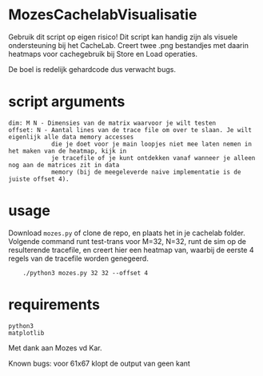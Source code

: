 # MozesCachelabVisualisatie

Gebruik dit script op eigen risico! Dit script kan handig zijn als visuele ondersteuning bij het CacheLab.
Creert twee .png bestandjes met daarin heatmaps voor cachegebruik bij Store en Load operaties.

De boel is redelijk gehardcode dus verwacht bugs.

# script arguments
    dim: M N - Dimensies van de matrix waarvoor je wilt testen
    offset: N - Aantal lines van de trace file om over te slaan. Je wilt eigenlijk alle data memory accesses 
                die je doet voor je main loopjes niet mee laten nemen in het maken van de heatmap, kijk in 
                je tracefile of je kunt ontdekken vanaf wanneer je alleen nog aan de matrices zit in data 
                memory (bij de meegeleverde naive implementatie is de juiste offset 4).
    
# usage
    
Download `mozes.py` of clone de repo, en plaats het in je cachelab folder. Volgende command runt test-trans voor M=32, N=32, runt de sim op de resulterende tracefile, en creert hier een heatmap van, waarbij de eerste 4 regels van de tracefile worden genegeerd.

        ./python3 mozes.py 32 32 --offset 4 

# requirements

    python3
    matplotlib

Met dank aan Mozes vd Kar.

Known bugs: voor 61x67 klopt de output van geen kant
